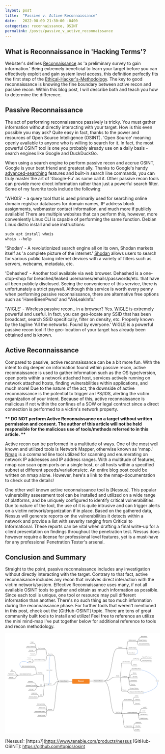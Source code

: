 ```yaml
---
layout: post
title:  "Passive v. Active Reconnaissance"
date:   2022-08-09 21:30:00 -0400
categories: reconnaissance, OSINT
permalink: /posts/passive_v_active_reconnaissance
---
```


<h2>What is Reconnaissance in 'Hacking Terms'?</h2>


Webster's defines [Reconnaissance] as 'a preliminary survey to gain information.' 
Being extremely beneficial to learn your target before you can effectively exploit and gain system level access, 
this definition perfectly fits the first step of the [Ethical-Hacker's-Methodology]. 
The key to good reconnaissance is knowing the fine boundary between active recon and passive recon. 
Within this blog post, I will describe both and teach you how to determine the difference.


<h2>Passive Reconnaissance</h2>


The act of performing reconnaissance passively is tricky. 
You must gather information without directly interacting with your target. 
How is this even possible you may ask? Quite easy in fact, thanks to the power and resources of Open Source Intelligence (OSINT). 
'Open Source' meaning openly available to anyone who is willing to search for it. 
In fact, the most powerful OSINT tool is one you probably already use on a daily basis - search engines like Google and DuckDuckGo. 


When using a search engine to perform passive recon and accrue OSINT, Google is your best friend and greatest ally. 
Thanks to Google's handy [advanced-searching] features and built-in search line commands, you can truly master the art of 'Google-Fu' as some call it. 
Other passive recon tools can provide more direct information rather than just a powerful search filter. 
Some of my favorite tools include the following:


'WHOIS' - a query tool that is used primarily used for searching online domain registrar databases for domain names, 
IP address block assignments, webmaster contact information, and much more if publicly available! 
There are multiple websites that can perform this, however, more conveniently Linux CLI is capable of performing the same function. 
Debian Linux distro install and use instructions:


```
sudo apt install whois
whois --help
```


'Shodan' - A revolutionized search engine all on its own, Shodan markets itself as 'a complete picture of the internet.' 
[Shodan] allows users to search for various public facing internet devices with a variety of filters such as servers, webcams, metadata, etc. 


'Dehashed' - Another tool available via web browser. 
Dehashed is a one-stop-shop for breached/leaked usernames/emails/passwords/etc. that have all been publicly disclosed. 
Seeing the convenience of this service, there is unfortunately a strict paywall. 
Although this service is worth every penny when performing passive reconnaissance, there are alternative free options such as 'HaveIBeenPwnd' and 'WeLeakInfo.'


'WiGLE' - Wireless passive recon.. in a browser? Yes. 
[WiGLE] is extremely powerful and useful. In fact, you can geo-locate any SSID that has been broadcast, 
search SSID specifically, filter on density, etc. Properly known by the tagline 'All the networks. Found by everyone.' 
WiGLE is a powerful passive recon tool if the geo-location of your target has already been obtained and is known. 


<h2>Active Reconnaissance</h2>


Compared to passive, active reconnaissance can be a bit more fun. 
With the intent to dig deeper on information found within passive recon, active reconnaissance is used to gather information such as the OS type/version, 
open ports within a network attached host, services actively running on network attached hosts, finding vulnerabilities within applications, and much more! 
Due to the nature of the act, the downside of active reconnaissance is the potential to trigger an IPS/IDS, alerting the victim organization of your intent. 
Because of this, active reconnaissance is malicious if not within the confines of a SOW or legal contract since a direct connection is performed to a victim's network property. 


<b> ** DO NOT perform Active Reconnaissance on a target without written permission and consent. 
  The author of this article will not be held responsible for the malicious use of tools/methods referred to in this article. ** </b>


Active recon can be performed in a multitude of ways. 
One of the most well known and utilized tools is Network Mapper, otherwise known as 'nmap.' 
[Nmap] is a command line tool utilized for scanning and enumerating on network IP addresses and IP address ranges. 
With a multitude of features, nmap can scan open ports on a single host, or all hosts within a specified subnet at different speeds/variations/etc. 
An entire blog post could be written on nmap alone. However, here's a link to the nmap-documentation to check out the details!


One other well known active reconnaissance tool is [Nessus]. 
This popular vulnerability assessment tool can be installed and utilized on a wide range of platforms, 
and be uniquely configured to identify critical vulnerabilities. 
Due to nature of the tool, the use of it is quite intrusive and can trigger alerts on a victim network/organization if in place. 
Based on the gathered data, Nessus will generate reports on the vulnerabilities it detects within a network and provide a list with severity ranging from Critical to Informational. 
These reports can be vital when drafting a final write-up for a client presentation on findings throughout the penetration test. 
Nessus does however require a license for professional level features, yet is a must-have for any professional Penetration Tester's arsenal. 


<h2>Conclusion and Summary</h2>


Straight to the point, passive reconnaissance includes any investigation without directly interacting with the target.
Contrary to that fact, active reconnaisance includes any recon that involves direct interaction with the victim network/system.
Effective Reconnaissance uses many, if not all available OSINT tools to gather and obtain as much information as possible. 
Since each tool is unique, one tool or resource may pull different information than another. 
There's no such thing as too much information during the reconnaissance phase. 
For further tools that weren't mentioned in this post, check out the [GitHub-OSINT] topic. 
There are tons of great community built tools to install and utilize!
Feel free to reference an utilize the mini mind-map I've put together below for additional reference to tools and recon methodology.


![Image](https://github.com/bishDOTexe/my-images/blob/792e147ac6fefa654a998b6ab00ce36fbe28368f/Recon_mind-map.jpg?raw=true)


[Reconnaissance]: https://www.merriam-webster.com/dictionary/reconnaissance
[Ethical-Hacker's-Methodology]: https://hackmethod.com/hacker-methodology/?v=7516fd43adaa
[advanced-searching]: https://google.com/advanced_search
[Shodan]: https://shodan.io/
[WiGLE]: https://wigle.net/
[Nmap]: https://nmap.org/book/man.html#man-description
[Nessus]: [https://](https://www.tenable.com/products/nessus
[GitHub-OSINT]: https://github.com/topics/osint
